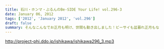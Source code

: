 ```yaml
---
title: 石川・ホンマ・ぶるんのBe-SIDE Your Life! vol.296-3
date: January 06, 2012
tags: ['2012', 'January 2012', 'vol.296']
draft: false
summary: そんなこんなでお正月も明け、世間も動き出しました！ビーサイも盆暮れ正月もなくいつもどおり始動開始。今年もよろしくお願いします。NAMAE
---
```


http://project-phi.ddo.jp/ishikawa/ishikawa296_3.mp3
